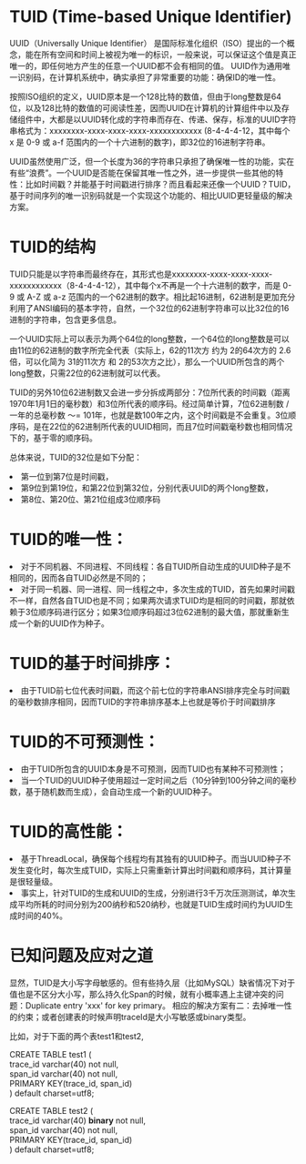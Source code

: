 # TUID (Time-based Unique Identifier)
UUID（Universally Unique Identifier） 是国际标准化组织（ISO）提出的一个概念，能在所有空间和时间上被视为唯一的标识，一般来说，可以保证这个值是真正唯一的，即任何地方产生的任意一个UUID都不会有相同的值。 UUID作为通用唯一识别码，在计算机系统中，确实承担了非常重要的功能：确保ID的唯一性。

按照ISO组织的定义，UUID原本是一个128比特的数值，但由于long整数是64位，以及128比特的数值的可阅读性差，因而UUID在计算机的计算组件中以及存储组件中，大都是以UUID转化成的字符串而存在、传递、保存，标准的UUID字符串格式为：xxxxxxxx-xxxx-xxxx-xxxx-xxxxxxxxxxxx (8-4-4-4-12，其中每个 x 是 0-9 或 a-f 范围内的一个十六进制的数字)，即32位的16进制字符串。

UUID虽然使用广泛，但一个长度为36的字符串只承担了确保唯一性的功能，实在有些“浪费”。一个UUID是否能在保留其唯一性之外，进一步提供一些其他的特性：比如时间戳？并能基于时间戳进行排序？而且看起来还像一个UUID？TUID，基于时间序列的唯一识别码就是一个实现这个功能的、相比UUID更轻量级的解决方案。

# TUID的结构
TUID只能是以字符串而最终存在，其形式也是xxxxxxxx-xxxx-xxxx-xxxx-xxxxxxxxxxxx（8-4-4-4-12），其中每个x不再是一个十六进制的数字，而是 0-9 或 A-Z 或 a-z 范围内的一个62进制的数字。相比起16进制，62进制是更加充分利用了ANSI编码的基本字符，自然，一个32位的62进制字符串可以比32位的16进制的字符串，包含更多信息。

一个UUID实际上可以表示为两个64位的long整数，一个64位的long整数是可以由11位的62进制的数字所完全代表（实际上，62的11次方 约为 2的64次方的 2.6倍，可以化简为 31的11次方 和 2的53次方之比），那么一个UUID所包含的两个long整数，只需22位的62进制就可以代表。

TUID的另外10位62进制数又会进一步分拆成两部分：7位所代表的时间戳（距离1970年1月1日的毫秒数）和3位所代表的顺序码。经过简单计算，7位62进制数 / 一年的总毫秒数 ～= 101年，也就是数100年之内，这个时间戳是不会重复。3位顺序码，是在22位的62进制所代表的UUID相同，而且7位时间戳毫秒数也相同情况下的，基于零的顺序码。

总体来说，TUID的32位是如下分配：
<li>第一位到第7位是时间戳，</li>
<li>第9位到第19位，和第22位到第32位，分别代表UUID的两个long整数，</li>
<li>第8位、第20位、第21位组成3位顺序码</li>

# TUID的唯一性：
<li>对于不同机器、不同进程、不同线程：各自TUID所自动生成的UUID种子是不相同的，因而各自TUID必然是不同的；</li>
<li>对于同一机器、同一进程、同一线程之中，多次生成的TUID，首先如果时间戳不一样，自然各自TUID也是不同；如果两次请求TUID均是相同的时间戳，那就依赖于3位顺序码进行区分；如果3位顺序码超过3位62进制的最大值，那就重新生成一个新的UUID作为种子。</li>

# TUID的基于时间排序：
<li>由于TUID前七位代表时间戳，而这个前七位的字符串ANSI排序完全与时间戳的毫秒数排序相同，因而TUID的字符串排序基本上也就是等价于时间戳排序</li>

# TUID的不可预测性：
<li>由于TUID所包含的UUID本身是不可预测，因而TUID也有某种不可预测性；</li>
<li>当一个TUID的UUID种子使用超过一定时间之后（10分钟到100分钟之间的毫秒数，基于随机数而生成），会自动生成一个新的UUID种子。</li>

# TUID的高性能：
<li>基于ThreadLocal，确保每个线程均有其独有的UUID种子。而当UUID种子不发生变化时，每次生成TUID，实际上只需重新计算出时间戳和顺序码，其计算量是很轻量级。</li>
<li>事实上，针对TUID的生成和UUID的生成，分别进行3千万次压测测试，单次生成平均所耗的时间分别为200纳秒和520纳秒，也就是TUID生成时间约为UUID生成时间的40%。</li>

# 已知问题及应对之道
显然，TUID是大小写字母敏感的。但有些持久层（比如MySQL）缺省情况下对于值也是不区分大小写，那么持久化Span的时候，就有小概率遇上主键冲突的问题：Duplicate entry 'xxx' for key primary。
相应的解决方案有二：去掉唯一性的约束；或者创建表的时候声明traceId是大小写敏感或binary类型。

比如，对于下面的两个表test1和test2,
<p>
  CREATE TABLE test1 (<br>
    trace_id        varchar(40) not null,<br>
    span_id         varchar(40) not null,<br>
    PRIMARY KEY(trace_id, span_id)<br>
  ) default charset=utf8;
  
  CREATE TABLE test2 (<br>
    trace_id        varchar(40) <b>binary</b> not null,<br>
    span_id         varchar(40) not null,<br>
    PRIMARY KEY(trace_id, span_id)<br>
  ) default charset=utf8;<br>
</p>

